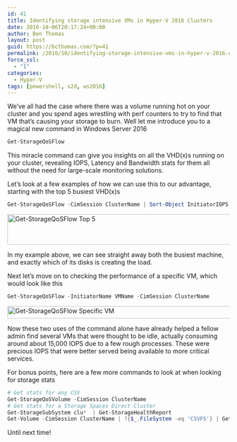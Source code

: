 ```yaml
---
id: 41
title: Identifying storage intensive VMs in Hyper-V 2016 Clusters
date: 2016-10-06T20:17:24+00:00
author: Ben Thomas
layout: post
guid: https://bcthomas.com/?p=41
permalink: /2016/10/identifying-storage-intensive-vms-in-hyper-v-2016-clusters/
force_ssl:
  - "1"
categories:
  - Hyper-V
tags: [powershell, s2d, ws2016]
---
```

We&#8217;ve all had the case where there was a volume running hot on your cluster and you spend ages wrestling with perf counters to try to find that VM that&#8217;s causing your storage to burn. Well let me introduce you to a magical new command in Windows Server 2016

```powershell
Get-StorageQoSFlow
```

This miracle command can give you insights on all the VHD(x)s running on your cluster, revealing IOPS, Latency and Bandwidth stats for them all without the need for large-scale monitoring solutions.

Let&#8217;s look at a few examples of how we can use this to our advantage, starting with the top 5 busiest VHD(x)s

```powershell
Get-StorageQoSFlow -CimSession ClusterName | Sort-Object InitiatorIOPS -Descending | select -First 5
```

[<img class="aligncenter wp-image-46 size-full" src="https://i1.wp.com/bcthomas.com/wp-content/uploads/2016/10/Screen-Shot-2016-10-06-at-8.45.34-PM.jpg?resize=640%2C69&#038;ssl=1" alt="Get-StorageQoSFlow Top 5" width="640" height="69" srcset="https://i1.wp.com/bcthomas.com/wp-content/uploads/2016/10/Screen-Shot-2016-10-06-at-8.45.34-PM.jpg?w=2284&ssl=1 2284w, https://i1.wp.com/bcthomas.com/wp-content/uploads/2016/10/Screen-Shot-2016-10-06-at-8.45.34-PM.jpg?resize=300%2C33&ssl=1 300w, https://i1.wp.com/bcthomas.com/wp-content/uploads/2016/10/Screen-Shot-2016-10-06-at-8.45.34-PM.jpg?resize=768%2C83&ssl=1 768w, https://i1.wp.com/bcthomas.com/wp-content/uploads/2016/10/Screen-Shot-2016-10-06-at-8.45.34-PM.jpg?resize=1024%2C111&ssl=1 1024w, https://i1.wp.com/bcthomas.com/wp-content/uploads/2016/10/Screen-Shot-2016-10-06-at-8.45.34-PM.jpg?w=1280 1280w, https://i1.wp.com/bcthomas.com/wp-content/uploads/2016/10/Screen-Shot-2016-10-06-at-8.45.34-PM.jpg?w=1920 1920w" sizes="(max-width: 640px) 100vw, 640px" data-recalc-dims="1" />](https://i1.wp.com/bcthomas.com/wp-content/uploads/2016/10/Screen-Shot-2016-10-06-at-8.45.34-PM.jpg?ssl=1)<del></del>

In my example above, we can see straight away both the busiest machine, and exactly which of its disks is creating the load.

Next let&#8217;s move on to checking the performance of a specific VM, which would look like this

```powershell
Get-StorageQoSFlow -InitiatorName VMName -CimSession ClusterName
```

[<img class="aligncenter wp-image-50 size-full" src="https://i1.wp.com/bcthomas.com/wp-content/uploads/2016/10/Screen-Shot-2016-10-06-at-9.01.33-PM.jpg?resize=640%2C28&#038;ssl=1" alt="Get-StorageQoSFlow Specific VM" width="640" height="28" srcset="https://i1.wp.com/bcthomas.com/wp-content/uploads/2016/10/Screen-Shot-2016-10-06-at-9.01.33-PM.jpg?w=2248&ssl=1 2248w, https://i1.wp.com/bcthomas.com/wp-content/uploads/2016/10/Screen-Shot-2016-10-06-at-9.01.33-PM.jpg?resize=300%2C13&ssl=1 300w, https://i1.wp.com/bcthomas.com/wp-content/uploads/2016/10/Screen-Shot-2016-10-06-at-9.01.33-PM.jpg?resize=768%2C33&ssl=1 768w, https://i1.wp.com/bcthomas.com/wp-content/uploads/2016/10/Screen-Shot-2016-10-06-at-9.01.33-PM.jpg?resize=1024%2C45&ssl=1 1024w, https://i1.wp.com/bcthomas.com/wp-content/uploads/2016/10/Screen-Shot-2016-10-06-at-9.01.33-PM.jpg?w=1280 1280w, https://i1.wp.com/bcthomas.com/wp-content/uploads/2016/10/Screen-Shot-2016-10-06-at-9.01.33-PM.jpg?w=1920 1920w" sizes="(max-width: 640px) 100vw, 640px" data-recalc-dims="1" />](https://i1.wp.com/bcthomas.com/wp-content/uploads/2016/10/Screen-Shot-2016-10-06-at-9.01.33-PM.jpg?ssl=1)

Now these two uses of the command alone have already helped a fellow admin find several VMs that were thought to be idle, actually consuming around about 15,000 IOPS due to a few rough processes. These were precious IOPS that were better served being available to more critical services.

For bonus points, here are a few more commands to look at when looking for storage stats

```powershell
# Get stats for any CSV
Get-StorageQoSVolume -CimSession ClusterName
# Get stats for a Storage Spaces Direct Cluster
Get-StorageSubSystem clu*  | Get-StorageHealthReport 
Get-Volume -CimSession ClusterName | ?{$_.FileSystem -eq 'CSVFS'} | Get-StorageHealthReport -CimSession ClusterName
```

Until next time!